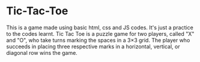 # Tic-Tac-Toe 
This is a game made using basic html, css and JS codes. It's just a practice to the codes learnt.
Tic Tac Toe is a puzzle game for two players, called "X" and "O", who take turns marking the spaces in a 3×3 grid. The player who succeeds in placing three respective marks in a horizontal, vertical, or diagonal row wins the game.
